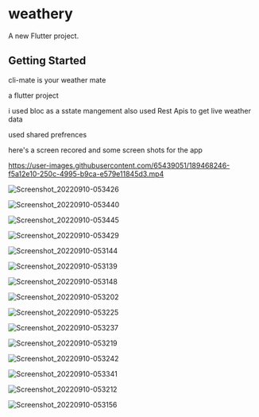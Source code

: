 # weathery

A new Flutter project.

## Getting Started

cli-mate is your weather mate

a flutter project 

i used bloc as a sstate mangement 
also used Rest Apis to get live weather data

used shared prefrences

here's a screen recored and some screen shots for the app



https://user-images.githubusercontent.com/65439051/189468246-f5a12e10-250c-4995-b9ca-e579e11845d3.mp4

![Screenshot_20220910-053426](https://user-images.githubusercontent.com/65439051/189468307-8ba5d1e3-33e5-4e13-9a0f-3f20f9cc5feb.jpg)

![Screenshot_20220910-053440](https://user-images.githubusercontent.com/65439051/189468311-9eb98d18-1086-401a-b7ff-450da9fb72d3.jpg)

![Screenshot_20220910-053445](https://user-images.githubusercontent.com/65439051/189468314-b745969a-7b0b-4c39-853e-d65bb64bc235.jpg)

![Screenshot_20220910-053429](https://user-images.githubusercontent.com/65439051/189468317-4a7024ca-b4af-4790-a4ea-b65a4f773501.jpg)


![Screenshot_20220910-053144](https://user-images.githubusercontent.com/65439051/189468208-dd784296-bf0b-4fd3-b809-334e02930939.jpg)


![Screenshot_20220910-053139](https://user-images.githubusercontent.com/65439051/189468238-683a8c0d-4dae-445d-ad08-d120dae05e1a.jpg)

![Screenshot_20220910-053148](https://user-images.githubusercontent.com/65439051/189468252-652e2665-0261-4002-8a53-89e229b275ac.jpg)

![Screenshot_20220910-053202](https://user-images.githubusercontent.com/65439051/189468269-0f2c4e49-82ff-4174-9503-1b9cdb3a5354.jpg)

![Screenshot_20220910-053225](https://user-images.githubusercontent.com/65439051/189468275-7add39ea-9acd-4799-8099-e757896bcfcd.jpg)


![Screenshot_20220910-053237](https://user-images.githubusercontent.com/65439051/189468278-77a93dc8-f960-4422-ad71-5804ac94c549.jpg)


![Screenshot_20220910-053219](https://user-images.githubusercontent.com/65439051/189468287-43ec87cd-9c6c-407b-8b5c-d515fccc6ca2.jpg)


![Screenshot_20220910-053242](https://user-images.githubusercontent.com/65439051/189468291-a56ffe1b-91ce-4a19-99fd-435c06971c87.jpg)

![Screenshot_20220910-053341](https://user-images.githubusercontent.com/65439051/189468298-c7eb5b0f-8106-430d-bb7a-4c88037f110c.jpg)

![Screenshot_20220910-053212](https://user-images.githubusercontent.com/65439051/189468322-4da0c630-3baf-4725-aaec-f56798dfdf75.jpg)


![Screenshot_20220910-053156](https://user-images.githubusercontent.com/65439051/189468329-22e4fa54-1919-4d9b-9d79-842db9ba0f3e.jpg)


